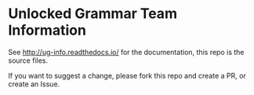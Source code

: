 # Unlocked Grammar Team Information

See http://ug-info.readthedocs.io/ for the documentation, this repo is the source files.

If you want to suggest a change, please fork this repo and create a PR, or create an Issue.
